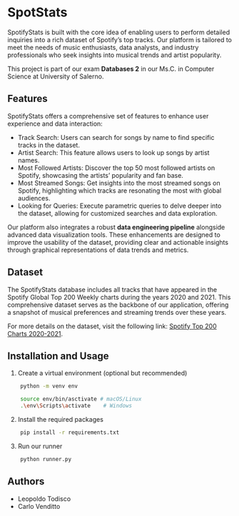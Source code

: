 # SpotStats
SpotifyStats is built with the core idea of enabling users to perform detailed inquiries into a rich dataset of Spotify’s top tracks. Our platform is tailored to meet the needs of music enthusiasts, data analysts, and industry professionals who seek insights into musical trends and artist popularity.

This project is part of our exam **Databases 2** in our Ms.C. in Computer Science at University of Salerno.

## Features
SpotifyStats offers a comprehensive set of features to enhance user experience and data interaction:

- Track Search: Users can search for songs by name to find specific tracks in the dataset.
- Artist Search: This feature allows users to look up songs by artist names.
- Most Followed Artists: Discover the top 50 most followed artists on Spotify, showcasing the artists’ popularity and fan base.
- Most Streamed Songs: Get insights into the most streamed songs on Spotify, highlighting which tracks are resonating the most with global audiences.
- Looking for Queries: Execute parametric queries to delve deeper into the dataset, allowing for customized searches and data exploration.

Our platform also integrates a robust **data engineering pipeline** alongside advanced data visualization tools. These enhancements are designed to improve the usability of the dataset, providing clear and actionable insights through graphical representations of data trends and metrics.

## Dataset

The SpotifyStats database includes all tracks that have appeared in the Spotify Global Top 200 Weekly charts during the years 2020 and 2021. This comprehensive dataset serves as the backbone of our application, offering a snapshot of musical preferences and streaming trends over these years.

For more details on the dataset, visit the following link: [Spotify Top 200 Charts 2020-2021](https://www.kaggle.com/datasets/sashankpillai/spotify-top-200-charts-20202021).



## Installation and Usage
1. Create a virtual environment (optional but recommended)
```bash 
    python -m venv env

    source env/bin/asctivate # macOS/Linux
    .\env\Scripts\activate    # Windows
```
2. Install the required packages
```bash 
    pip install -r requirements.txt
```
3. Run our runner
```bash 
    python runner.py
```

## Authors
- Leopoldo Todisco 
- Carlo Venditto